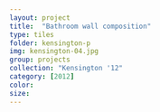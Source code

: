 ```yaml
---
layout: project
title:  "Bathroom wall composition"
type: tiles
folder: kensington-p
img: kensington-04.jpg
group: projects
collection: "Kensington '12"
category: [2012]
color: 
size: 
---
```



